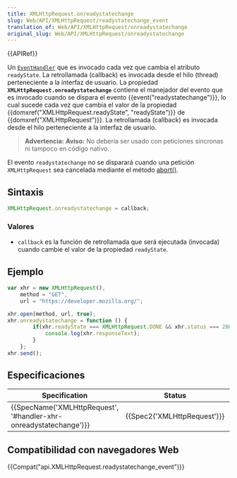 ```yaml
---
title: XMLHttpRequest.onreadystatechange
slug: Web/API/XMLHttpRequest/readystatechange_event
translation_of: Web/API/XMLHttpRequest/onreadystatechange
original_slug: Web/API/XMLHttpRequest/onreadystatechange
---
```

{{APIRef}}

Un [`EventHandler`](/es/docs/Web/API/EventHandler) que es invocado cada vez que cambia el atributo `readyState`. La retrollamada (callback) es invocada desde el hilo (thread) perteneciente a la interfaz de usuario. La propiedad **`XMLHttpRequest.onreadystatechange`** contiene el manejador del evento que es invocado cuando se dispara el evento {{event("readystatechange")}}, lo cual sucede cada vez que cambia el valor de la propiedad {{domxref("XMLHttpRequest.readyState", "readyState")}} de {{domxref("XMLHttpRequest")}}. La retrollamada (callback) es invocada desde el hilo perteneciente a la interfaz de usuario.

> **Advertencia:** **Aviso:** No debería ser usado con peticiones síncronas ni tampoco en código nativo.

El evento `readystatechange` no se disparará cuando una petición `XMLHttpRequest` sea cancelada mediante el método [abort()](/es/docs/Web/API/XMLHttpRequest/abort).

## Sintaxis

```js
XMLHttpRequest.onreadystatechange = callback;
```

### Valores

- `callback` es la función de retrollamada que será ejecutada (invocada) cuando cambie el valor de la propiedad `readyState`.

## Ejemplo

```js
var xhr = new XMLHttpRequest(),
    method = "GET",
    url = "https://developer.mozilla.org/";

xhr.open(method, url, true);
xhr.onreadystatechange = function () {
        if(xhr.readyState === XMLHttpRequest.DONE && xhr.status === 200) {
            console.log(xhr.responseText);
        }
    };
xhr.send();
```

## Especificaciones

| Specification                                                                            | Status                               | Comment                |
| ---------------------------------------------------------------------------------------- | ------------------------------------ | ---------------------- |
| {{SpecName('XMLHttpRequest', '#handler-xhr-onreadystatechange')}} | {{Spec2('XMLHttpRequest')}} | WHATWG living standard |

## Compatibilidad con navegadores Web

{{Compat("api.XMLHttpRequest.readystatechange_event")}}

